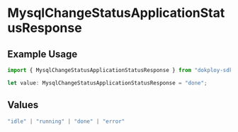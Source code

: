 # MysqlChangeStatusApplicationStatusResponse

## Example Usage

```typescript
import { MysqlChangeStatusApplicationStatusResponse } from "dokploy-sdk/models/operations";

let value: MysqlChangeStatusApplicationStatusResponse = "done";
```

## Values

```typescript
"idle" | "running" | "done" | "error"
```